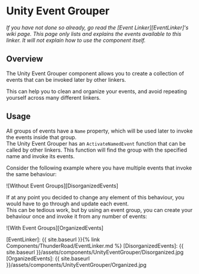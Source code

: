 # Unity Event Grouper
*If you have not done so already, go read the [Event Linker][EventLinker]'s wiki page. This page only lists and explains the events available to this linker. It will not explain how to use the component itself.*

## Overview
The Unity Event Grouper component allows you to create a collection of events that can be invoked later by other linkers.

This can help you to clean and organize your events, and avoid repeating yourself across many different linkers.

## Usage
All groups of events have a `Name` property, which will be used later to invoke the events inside that group.  
The Unity Event Grouper has an `ActivateNamedEvent` function that can be called by other linkers. This function will find the group with the specified name and invoke its events.


Consider the following example where you have multiple events that invoke the same behaviour:

![Without Event Groups][DisorganizedEvents]

If at any point you decided to change any element of this behaviour, you would have to go through and update each event.  
This can be tedious work, but by using an event group, you can create your behaviour once and invoke it from any number of events:

![With Event Groups][OrganizedEvents]

[EventLinker]:          {{ site.baseurl }}{% link Components/ThunderRoad/EventLinker.md %}
[DisorganizedEvents]:   {{ site.baseurl }}/assets/components/UnityEventGrouper/Disorganized.jpg
[OrganizedEvents]:   {{ site.baseurl }}/assets/components/UnityEventGrouper/Organized.jpg
